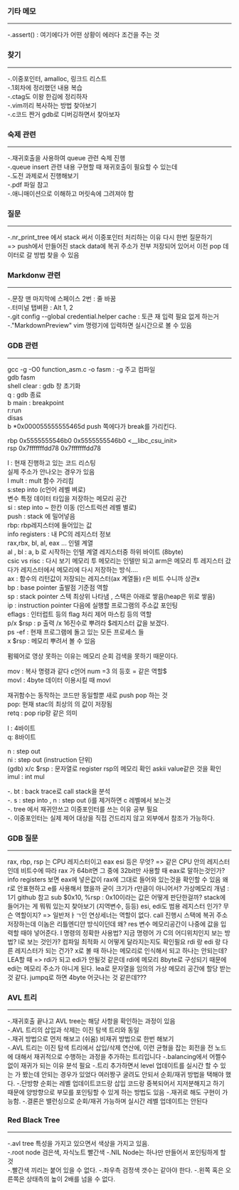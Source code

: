 ### 기타 메모 ###
--- 
-.assert() : 여기에다가 어떤 상황이 에러다 조건을 주는 것  

### 찾기 ###
---
-.이중포인터, amalloc, 링크드 리스트  
-.1회차에 정리했던 내용 복습  
-.ctag도 이왕 한김에 정리하자  
-.vim끼리 복사하는 방법 찾아보기  
-.c코드 짠거 gdb로 디버깅하면서 찾아보자  

### 숙제 관련 ###
---
-.재귀호출을 사용하여 queue 관련 숙제 진행  
-.queue insert 관련 내용 구현할 때 재귀호출이 필요할 수 있는데  
-.도전 과제로서 진행해보기  
-.pdf 파일 참고  
-.애니매이션으로 이해하고 머릿속에 그려져야 함  

### 질문 ###
--- 
-.nr_print_tree 에서 stack 써서 이중포인터 처리하는 이유 다시 한번 질문하기  
=> push에서 만들어진 stack data에 복귀 주소가 전부 저장되어 있어서 이전 pop 데이터로 갈 방법 찾을 수 있음

### Markdonw 관련 ###
--- 
-.문장 맨 마지막에 스페이스 2번 : 줄 바꿈  
-.터미널 탭벼환 : Alt 1, 2   
-.git config --global credential.helper cache : 토큰 재 입력 필요 없게 하는거  
-."MarkdownPreview" vim 명령기에 입력하면 실시간으로 볼 수 있음  

### GDB 관련 ###
---
gcc -g -O0 function_asm.c -o fasm : -g 주고 컴파일  
gdb fasm  
shell clear :  gdb 창 초기화  
q : gdb 종료  
b main : breakpoint  
r:run  
disas  
b *0x000055555555465d push 쪽에다가 break를 가리킨다.  

rbp            0x5555555546b0	0x5555555546b0 <__libc_csu_init>  
rsp            0x7fffffffdd78	0x7fffffffdd78  

l : 현재 진행하고 있는 코드 리스팅  
실제 주소가 안나오는 경우가 있음  
l mult : mult 함수 가리킴  
s:step into (c언어 레벨 벼로)  
변수  특정 데이터 타입을 저장하는 메모리 공간  
si : step into ~ 한칸 이동 (인스트럭션 레벨 별로)  
push : stack 에 밀어넣음  
rbp: rbp레지스터에 들어있는 값  
info registers : 내 PC의 레지스터 정보  
rax,rbx, bl, al, eax ... 인텔 계열  
al , bl : a, b 로 시작하는 인텔 계열 레지스터중 하위 바이트 (8byte)  
csic vs risc : 다시 보기 메모리 투 메모리는 인텔만 되고 arm은 메모리 투 레지스터 갔다가 레지스터에서 메모리에 다시 저장하는 방식....  
ax  : 함수의 리턴값이 저장되는 레지스터(ax 계열들) r은 비트 수니까 상관x  
bp : base pointer 출발점 기준점 역할  
sp : stack pointer 스텍 최상위 나타냄 , 스택은 아래로 쌓음(heap은 위로 쌓음)  
ip : instruction pointer 다음에 실행할 프로그램의 주소값 포인팅  
eflags : 인터럽트 등의 flag 처리 제어 마스킹 등의 역할  
p/x $rsp : p 출력 /x 16진수로  뿌려라 $레지스터 값을 보겠다.  
ps -ef : 현재 프로그램에 돌고 있는 모든 프로세스 들  
x $rsp :  메모리 뿌려서 볼 수 있음  

펌웨어로 영상 못하는 이유는 메모리 순회 검색을 못하기 때문이다.  

mov : 복사 명령과 같다 c언어 num =3 의 등호 = 같은 역할$   
movl : 4byte 데이터 이용시킬 때 movl  

재귀함수는 동작하는 코드만 동일할뿐 새로 push pop 하는 것  
pop: 현재 stac의 최상의 의 값이 저장됨  
retq : pop rip랑 같은 의미  

l : 4바이트  
q: 8바이트  

n : step out   
ni : step out (instruction 단위)  
(gdb) x/c $rsp : 문자열로 register rsp의 메모리 확인 askii value같은 것을 확인  
imul : int mul   

-. bt : back trace로 call stack을 분석  
-. s : step into , n : step out (i를 제거하면 c 레벨에서 보는것  
-. tree 에서 재귀안쓰고 이중포인터를 쓰는 이유 공부 필요  
-. 이중포인터는 실제 제어 대상을 직접 건드리지 않고 외부에서 참조가 가능하다.  

### GDB 질문 ###
---
rax, rbp, rsp 는 CPU 레지스터이고 eax esi 등은 무엇? 
=> 같은 CPU 안의 레지스터인데 비트수에 따라 rax 가 64bit면 그 중에 32bit만 사용할 때 eax로 말하는것인가?
	info registers 보면 eax에 넣은값이 rax에 그대로 들어와 있는것을 확인할 수 있음
	왜 r로 안표현하고 e를 사용해서 했을까 굳이 크기가 r만큼이 아니어서?
가상메모리 개념 : 1기 github 참고
sub $0x10, %rsp : 0x10이라는 값은 어떻게 판단한걸까?
stack에 들어가는 게 뭐뭐 있는지 찾아보기 (지역변수, 등등)
esi, edi도 범용 레지스터 인가? 무슨 역할이지?
=> 일반저ㅏㄱ인 연상세너는 역할이 없다.
call 진행시 스택에 복귀 주소 저장하는데 이놈은 리틀엔디안 방식이던데 왜?
res 변수 메모리공간이 나중에 값을 입력할 때야 넣어준다.
l 명령의 정확한 사용법?
지금 명령어 가 C의 어디위치인지 보는 방법? l로 보는 것인가?
컴파일 최적화 시 어떻게 달라지는지도 확인필요
rdi 랑 edi 랑 다른 레지스터가 되는 건가? x로 볼 때 하나는 메모리로 인식해서 되고 하나는 안되는데? LEA할 때
=> rdi가 되고 edi가 안될것 같은데 rdi에 메모리 8byte로 구성되기 때문에 edi는 메모리 주소가 아니게 된다.
lea로 문자열을 임의의  가상 메모리 공간에 할당 받는 것 같다.
jumpq로 하면 4byte 어긋나는 것 같은데???

### AVL 트리 ###
---
-.재귀호출 끝나고 AVL tree는 해당 사항을 확인하는 과정이 있음  
-.AVL 트리의 삽입과 삭제는 이진 탐색 트리와 동일   
-.재귀 방법으로 먼저 해보고 (쉬움) 비재귀 방법으로 한번 해보기  
-.AVL 트리는 이진 탐색 트리에서 삽입/삭제 연산에, 이런 균형을 잡는 회전을 전 노드에 대해서 재귀적으로 수행하는 과정을 추가하는 트리입니다
-.balancing에서 어쩔수 없이 재귀가 되는 이유 분석 필요
-.트리 추가하면서 level 업데이트를 실시간 할 수 있는 가 봤는데 안되는 경우가 있었다 여러짱구 굴려도 안되서 순회/재귀 방법을 택해야 했다.
-.단방향 순회는 레벨 업데이트코드랑 삽입 코드랑 중복되어서 지저분해지고 하기 때문에 양방향으로 부모를 포인팅할 수 있게 하는 방법도 있음
-.재귀로 해도 구현이 가능함.
-.결론은 밸런싱으로 순회/재귀 가능하며 실시간 레벨 업데이트는 안된다

### Red Black Tree ###
--- 
-.avl tree 특성을 가지고 있으면서 색상을 가지고 있음.  
-.root node 검은색, 자식노트 빨간색
-.NIL Node는 하나만 만들어서 포인팅하게 할 것  
-.빨간색 끼리는 붙어 있을 수 없다.
-.좌우측 검정색 갯수는 같아야 한다.
-.왼쪽 혹은 오른쪽은 상태측의 높이 2배를 넘을 수 없다.


